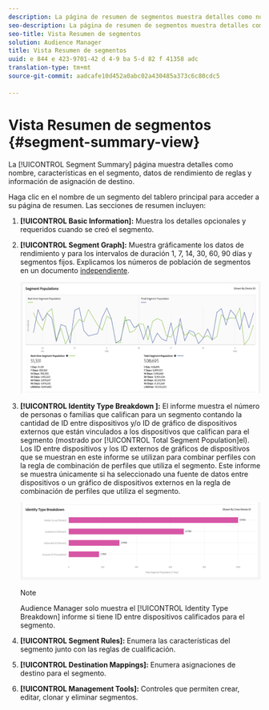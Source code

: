 ```yaml
---
description: La página de resumen de segmentos muestra detalles como nombre, características en el segmento, reglas, datos de rendimiento y información de asignación de destino.
seo-description: La página de resumen de segmentos muestra detalles como nombre, características en el segmento, reglas, datos de rendimiento y información de asignación de destino.
seo-title: Vista Resumen de segmentos
solution: Audience Manager
title: Vista Resumen de segmentos
uuid: e 844 e 423-9701-42 d 4-9 ba 5-d 82 f 41358 adc
translation-type: tm+mt
source-git-commit: aadcafe10d452a0abc02a430485a373c6c80cdc5

---
```



# Vista Resumen de segmentos {#segment-summary-view}

La [!UICONTROL Segment Summary] página muestra detalles como nombre, características en el segmento, datos de rendimiento de reglas y información de asignación de destino.

Haga clic en el nombre de un segmento del tablero principal para acceder a su página de resumen. Las secciones de resumen incluyen:

1. **[!UICONTROL Basic Information]:** Muestra los detalles opcionales y requeridos cuando se creó el segmento.
1. **[!UICONTROL Segment Graph]:** Muestra gráficamente los datos de rendimiento y para los intervalos de duración 1, 7, 14, 30, 60, 90 días y segmentos fijos. Explicamos los números de población de segmentos en un documento [independiente](../../features/segments/segment-builder-data.md).

   ![gráfico de segmentos](assets/segment-graph.png)

1. **[!UICONTROL Identity Type Breakdown ]:** El informe muestra el número de personas o familias que califican para un segmento contando la cantidad de ID entre dispositivos y/o ID de gráfico de dispositivos externos que están vinculados a los dispositivos que califican para el segmento (mostrado por [!UICONTROL Total Segment Population]el). Los ID entre dispositivos y los ID externos de gráficos de dispositivos que se muestran en este informe se utilizan para combinar perfiles con la regla de combinación de perfiles que utiliza el segmento. Este informe se muestra únicamente si ha seleccionado una fuente de datos entre dispositivos o un gráfico de dispositivos externos en la regla de combinación de perfiles que utiliza el segmento.

   ![gráfico de segmentos](assets/segment-type.png)

   >[!NOTE]
   >
   >Audience Manager solo muestra el [!UICONTROL Identity Type Breakdown] informe si tiene ID entre dispositivos calificados para el segmento.

1. **[!UICONTROL Segment Rules]:** Enumera las características del segmento junto con las reglas de cualificación.
1. **[!UICONTROL Destination Mappings]:** Enumera asignaciones de destino para el segmento.
1. **[!UICONTROL Management Tools]:** Controles que permiten crear, editar, clonar y eliminar segmentos.